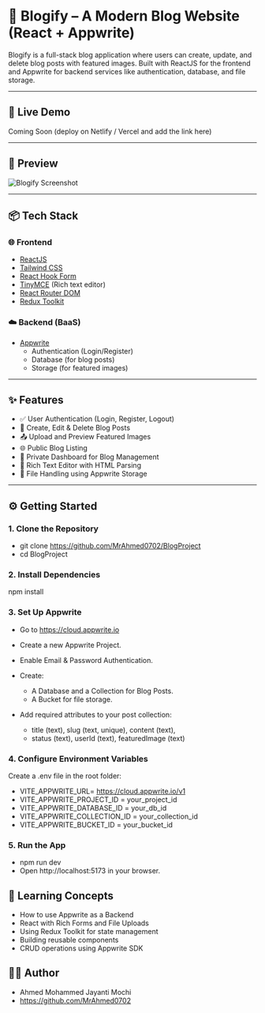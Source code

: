 # 📝 Blogify – A Modern Blog Website (React + Appwrite)

Blogify is a full-stack blog application where users can create, update, and delete blog posts with featured images. Built with ReactJS for the frontend and Appwrite for backend services like authentication, database, and file storage.

---

## 🚀 Live Demo

Coming Soon (deploy on Netlify / Vercel and add the link here)

---

## 📸 Preview

![Blogify Screenshot](./screenshot.png) <!-- Replace with your own screenshot -->

---

## 📦 Tech Stack

### 🌐 Frontend
- [ReactJS](https://reactjs.org/)
- [Tailwind CSS](https://tailwindcss.com/)
- [React Hook Form](https://react-hook-form.com/)
- [TinyMCE](https://www.tiny.cloud/) (Rich text editor)
- [React Router DOM](https://reactrouter.com/)
- [Redux Toolkit](https://redux-toolkit.js.org/)

### ☁️ Backend (BaaS)
- [Appwrite](https://appwrite.io/)
  - Authentication (Login/Register)
  - Database (for blog posts)
  - Storage (for featured images)

---

## ✨ Features

- ✅ User Authentication (Login, Register, Logout)
- 📝 Create, Edit & Delete Blog Posts
- 📤 Upload and Preview Featured Images
- 🌐 Public Blog Listing
- 🔐 Private Dashboard for Blog Management
- 🎨 Rich Text Editor with HTML Parsing
- 📁 File Handling using Appwrite Storage

---

## ⚙️ Getting Started

### 1. Clone the Repository

- git clone https://github.com/MrAhmed0702/BlogProject
- cd BlogProject

### 2. Install Dependencies
npm install

### 3. Set Up Appwrite

- Go to https://cloud.appwrite.io

- Create a new Appwrite Project.

- Enable Email & Password Authentication.

- Create:
    - A Database and a Collection for Blog Posts.
    - A Bucket for file storage.

- Add required attributes to your post collection:
    - title (text), slug (text, unique), content (text),
    - status (text), userId (text), featuredImage (text)

### 4. Configure Environment Variables

Create a .env file in the root folder:
  - VITE_APPWRITE_URL= https://cloud.appwrite.io/v1
  - VITE_APPWRITE_PROJECT_ID = your_project_id
  - VITE_APPWRITE_DATABASE_ID = your_db_id
  - VITE_APPWRITE_COLLECTION_ID = your_collection_id
  - VITE_APPWRITE_BUCKET_ID = your_bucket_id

### 5. Run the App
- npm run dev
- Open http://localhost:5173 in your browser.

## 🧠 Learning Concepts

- How to use Appwrite as a Backend
- React with Rich Forms and File Uploads
- Using Redux Toolkit for state management
- Building reusable components
- CRUD operations using Appwrite SDK

## 🧑‍💻 Author

- Ahmed Mohammed Jayanti Mochi
- https://github.com/MrAhmed0702

